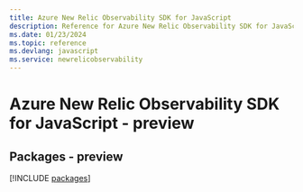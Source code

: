 ```yaml
---
title: Azure New Relic Observability SDK for JavaScript
description: Reference for Azure New Relic Observability SDK for JavaScript
ms.date: 01/23/2024
ms.topic: reference
ms.devlang: javascript
ms.service: newrelicobservability
---
```

# Azure New Relic Observability SDK for JavaScript - preview
## Packages - preview
[!INCLUDE [packages](new-relic-observability-index.md)]
